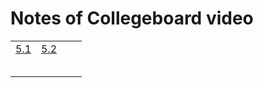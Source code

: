 # Notes of Collegeboard video
<table>
   <tr>
    <td><a href="https://github.com/TianbinLiu/Tianbin-Github/wiki/Week-0#51-beneficial-and-harmful-effects">5.1</a></td>
    <td><a href="https://github.com/TianbinLiu/Tianbin-Github/wiki/Week-0#52-digital-divide">5.2</a></td>
    <td><a href=""></a></th>
    <td><a href=""></a></th>
   </tr>
   <tr>
    <td><a href=""></a></td>
    <td><a href=""></a></td>
    <td><a href=""></a></td>
    <td><a href=""></a></td>
  </tr>
   <tr>
    <td><a href=""></a></td>
    <td><a href=""></a></td>
    <td><a href=""></a></td>
    <td><a href=""></a></td>
  </tr>
  <tr>
    <td><a href=""></a></td>
    <td><a href=""></a></td>
    <td><a href=""></a></td>
    <td><a href=""></a></td>
  </tr>
  <tr>
    <td><a href=""></a></td>
    <td><a href=""></a></td>
    <td><a href=""></a></td>
    <td><a href=""></a></td>
  </tr>
  <tr>
    <td><a href=""></a></td>
    <td><a href=""></a></td>
    <td><a href=""></a></td>
    <td><a href=""></a></td>
  </tr>
</table>
